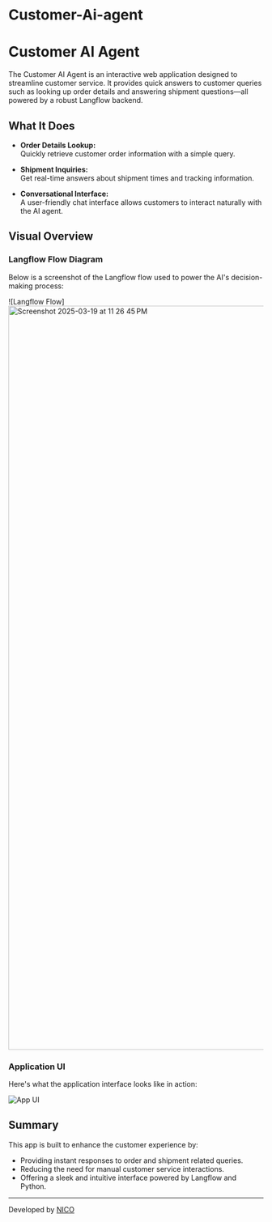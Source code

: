# Customer-Ai-agent
# Customer AI Agent

The Customer AI Agent is an interactive web application designed to streamline customer service. It provides quick answers to customer queries such as looking up order details and answering shipment questions—all powered by a robust Langflow backend.

## What It Does

- **Order Details Lookup:**  
  Quickly retrieve customer order information with a simple query.

- **Shipment Inquiries:**  
  Get real-time answers about shipment times and tracking information.

- **Conversational Interface:**  
  A user-friendly chat interface allows customers to interact naturally with the AI agent.

## Visual Overview

### Langflow Flow Diagram
Below is a screenshot of the Langflow flow used to power the AI's decision-making process:

![Langflow Flow]<img width="1470" alt="Screenshot 2025-03-19 at 11 26 45 PM" src="https://github.com/user-attachments/assets/a3ef4cb8-e0b9-426e-86b2-f0911e66c6e1" />


### Application UI
Here's what the application interface looks like in action:

![App UI]()

## Summary

This app is built to enhance the customer experience by:
- Providing instant responses to order and shipment related queries.
- Reducing the need for manual customer service interactions.
- Offering a sleek and intuitive interface powered by Langflow and Python.

---

Developed by [NICO](https://github.com/Neutrino09?tab=repositories)
